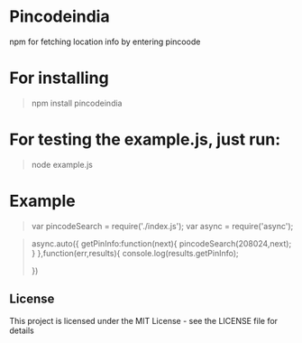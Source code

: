 # Pincodeindia
npm for fetching location info by entering pincoode

# For installing
>npm install pincodeindia

# For testing the example.js, just run:
>node example.js

# Example
>var pincodeSearch = require('./index.js');
>var async = require('async');

>async.auto({
>  getPinInfo:function(next){
>    pincodeSearch(208024,next);
>  }
>},function(err,results){
>  console.log(results.getPinInfo);
>
>})

## License
This project is licensed under the MIT License - see the LICENSE file for details



